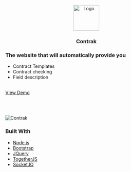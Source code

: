 <!-- Contrak by ACELA team -->
<br />
<div align="center">
    <img src="https://cdn-icons.flaticon.com/png/512/2493/premium/2493530.png?token=exp=1640288403~hmac=2f4a035a7a0dc0c6ed6a9e3b7548299f" alt="Logo" width="80" height="80">
  </a>

<h3 align="center">Contrak</h3>
</div>


### The website that will automatically provide you
* Contract Templates
* Contract checking
* Field description
<br />
<a href="https://legal-contrak.herokuapp.com/">View Demo</a>
</p>
<br />
<br />



![Contrak](https://user-images.githubusercontent.com/62151531/147284492-49bbaa7f-2146-4378-ae6d-9a530712732e.png)


### Built With

* [Node.js](https://nextjs.org/)
* [Bootstrap](https://getbootstrap.com)
* [JQuery](https://jquery.com)
* [TogetherJS](https://togetherjs.com/)
* [Socket.IO](https://socket.io/)



